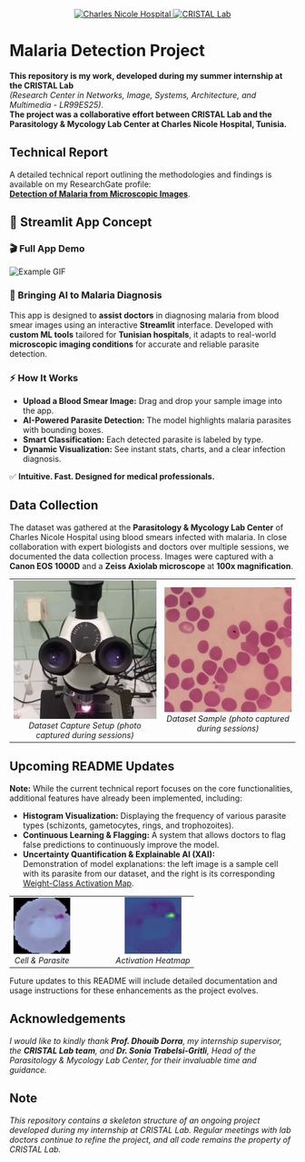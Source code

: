 <p align="center">
  <a href="http://www.chucharlesnicolle.tn/laboratoire-de-parasitologie-mycologie/">
    <img src="https://img.shields.io/badge/Charles_Nicole_Hospital-Parasitology_&_Mycology_Lab_Center-red" alt="Charles Nicole Hospital">
  </a>
  <a href="https://ensi.rnu.tn/fra/pages/398/Laboratoire-CRISTAL">
    <img src="https://img.shields.io/badge/CRISTAL_Lab-Research_Group-green" alt="CRISTAL Lab">
  </a>
</p>

# Malaria Detection Project

**This repository is my work, developed during my summer internship at the CRISTAL Lab**  
*(Research Center in Networks, Image, Systems, Architecture, and Multimedia - LR99ES25)*.  
**The project was a collaborative effort between CRISTAL Lab and the Parasitology & Mycology Lab Center at Charles Nicole Hospital, Tunisia.**

## Technical Report
A detailed technical report outlining the methodologies and findings is available on my ResearchGate profile:  
[**Detection of Malaria from Microscopic Images**](https://www.researchgate.net/publication/385817862_Detection_de_Malaria_a_partir_d'images_microscopiques).

## 🚀 Streamlit App Concept

### 🎬 Full App Demo

![Example GIF](assets/malariagithubgif.gif)

### 🔬 Bringing AI to Malaria Diagnosis

This app is designed to **assist doctors** in diagnosing malaria from blood smear images using an interactive **Streamlit** interface. Developed with **custom ML tools** tailored for **Tunisian hospitals**, it adapts to real-world **microscopic imaging conditions** for accurate and reliable parasite detection.

### ⚡ How It Works

- **Upload a Blood Smear Image:** Drag and drop your sample image into the app.
- **AI-Powered Parasite Detection:** The model highlights malaria parasites with bounding boxes.
- **Smart Classification:** Each detected parasite is labeled by type.
- **Dynamic Visualization:** See instant stats, charts, and a clear infection diagnosis.

✅ **Intuitive. Fast. Designed for medical professionals.**

## Data Collection
The dataset was gathered at the **Parasitology & Mycology Lab Center** of Charles Nicole Hospital using blood smears infected with malaria. In close collaboration with expert biologists and doctors over multiple sessions, we documented the data collection process. Images were captured with a **Canon EOS 1000D** and a **Zeiss Axiolab microscope** at **100x magnification**.

<table>
  <tr>
    <td align="center">
      <img src="assets/image-1.png" alt="Data Capture Setup" width="300"/><br>
      <em>Dataset Capture Setup (photo captured during sessions)</em>
    </td>
    <td align="center">
      <img src="assets/image.png" alt="Dataset Sample" width="300"/><br>
      <em>Dataset Sample (photo captured during sessions)</em>
    </td>
  </tr>
</table>

## Upcoming README Updates

**Note:** While the current technical report focuses on the core functionalities, additional features have already been implemented, including:

- **Histogram Visualization:** Displaying the frequency of various parasite types (schizonts, gametocytes, rings, and trophozoites).
- **Continuous Learning & Flagging:** A system that allows doctors to flag false predictions to continuously improve the model.
- **Uncertainty Quantification & Explainable AI (XAI):**  
  Demonstration of model explanations: the left image is a sample cell with its parasite from our dataset, and the right is its corresponding [Weight-Class Activation Map](https://arxiv.org/abs/1610.02391).

<div align="center">
  <table>
    <tr>
      <td align="center" style="padding-right: 40px;">
        <img src="assets/image-9.png" alt="Cell with Parasite" width="100"/><br>
        <em>Cell & Parasite</em>
      </td>
      <td align="center" style="padding-left: 40px;">
        <img src="assets/image-8.png" alt="Activation Heatmap" width="100"/><br>
        <em> Activation Heatmap</em>
      </td>
    </tr>
  </table>
</div>

Future updates to this README will include detailed documentation and usage instructions for these enhancements as the project evolves.

## Acknowledgements
*I would like to kindly thank **Prof. Dhouib Dorra**, my internship supervisor, the **CRISTAL Lab team**, and **Dr. Sonia Trabelsi-Gritli**, Head of the Parasitology & Mycology Lab Center, for their invaluable time and guidance.*

## Note
*This repository contains a skeleton structure of an ongoing project developed during my internship at CRISTAL Lab. Regular meetings with lab doctors continue to refine the project, and all code remains the property of CRISTAL Lab.*
